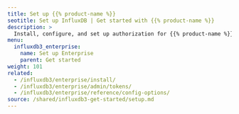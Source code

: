 ```yaml
---
title: Set up {{% product-name %}}
seotitle: Set up InfluxDB | Get started with {{% product-name %}}
description: >
  Install, configure, and set up authorization for {{% product-name %}}.
menu:
  influxdb3_enterprise:
    name: Set up Enterprise
    parent: Get started
weight: 101
related:
  - /influxdb3/enterprise/install/
  - /influxdb3/enterprise/admin/tokens/
  - /influxdb3/enterprise/reference/config-options/
source: /shared/influxdb3-get-started/setup.md
---
```


<!-- 
The content of this page is at
// SOURCE content/shared/influxdb3-get-started/setup.md
-->
